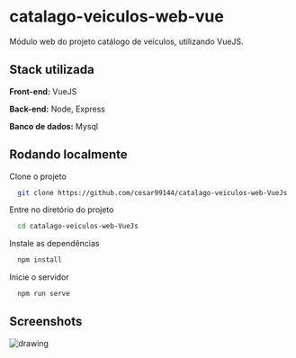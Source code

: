 
# catalago-veiculos-web-vue

Módulo web do projeto catálogo de veículos, utilizando VueJS.


## Stack utilizada

**Front-end:** VueJS

**Back-end:** Node, Express

**Banco de dados:** Mysql


## Rodando localmente

Clone o projeto

```bash
  git clone https://github.com/cesar99144/catalago-veiculos-web-VueJs
```

Entre no diretório do projeto

```bash
  cd catalago-veiculos-web-VueJs
```

Instale as dependências

```bash
  npm install
```

Inicie o servidor

```bash
  npm run serve
```


## Screenshots

<img src="public/imagens/CatalogoWeb.gif" alt="drawing">